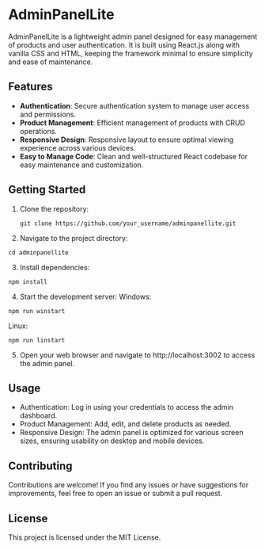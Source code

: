 # AdminPanelLite

AdminPanelLite is a lightweight admin panel designed for easy management of products and user authentication. It is built using React.js along with vanilla CSS and HTML, keeping the framework minimal to ensure simplicity and ease of maintenance.

## Features

- **Authentication**: Secure authentication system to manage user access and permissions.
- **Product Management**: Efficient management of products with CRUD operations.
- **Responsive Design**: Responsive layout to ensure optimal viewing experience across various devices.
- **Easy to Manage Code**: Clean and well-structured React codebase for easy maintenance and customization.

## Getting Started

1. Clone the repository:

   ```
   git clone https://github.com/your_username/adminpanellite.git

   ```

2. Navigate to the project directory:

```
cd adminpanellite
```

3. Install dependencies:

```
npm install
```

4. Start the development server:
   Windows:

```
npm run winstart
```

Linux:

```
npm run linstart
```

5. Open your web browser and navigate to http://localhost:3002 to access the admin panel.

## Usage

- Authentication: Log in using your credentials to access the admin dashboard.
- Product Management: Add, edit, and delete products as needed.
- Responsive Design: The admin panel is optimized for various screen sizes, ensuring usability on desktop and mobile devices.

## Contributing

Contributions are welcome! If you find any issues or have suggestions for improvements, feel free to open an issue or submit a pull request.

## License

This project is licensed under the MIT License.
